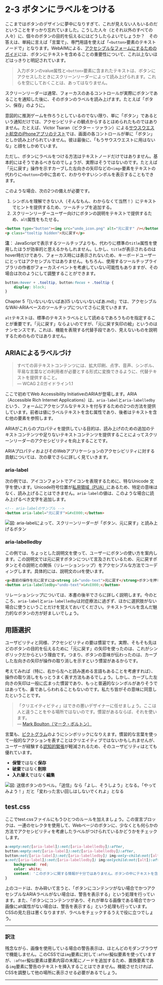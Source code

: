 # 2-3 ボタンにラベルをつける

ここまではボタンのデザインに夢中になりすぎて、これが見えない人もいるのだということをすっかり忘れていました。こうした人々（とそれ以外のすべての人々）に、個々のボタンの目的を伝えるにはどうしたらよいでしょうか？　その答えは、単純に言えば「言葉で」、専門用語を使えば「`<button>`要素のテキストノードで」となります。WebAIMによる、[アクセシブルなフォームにするためのガイド](http://webaim.org/techniques/forms/controls#button)には、ボタンにテキストを含めることの重要性について、これ以上ないほどはっきりと明記されています。

>入力ボタンのvalue属性と`<button>`要素に含まれたテキストは、ボタンにアクセスしたときにスクリーンリーダーによって読み上げられます。これらを空にしておくことは、あってはなりません。

スクリーンリーダーは通常、フォーカスのあるコントロールが実際にボタンであることを通知した後に、そのボタンのラベルを読み上げます。たとえば「ボタン、保存」のように。

意図的に推測ゲームを作ろうとしているのでない限り、単に「ボタン」であるという通知だけでは、アクセシビリティの観点からするとほめられたものではありません。たとえば、Victor Tsaran（ビクター・ツァラン）による[サウスウエスト航空のiPhoneアプリのテスト](https://www.youtube.com/watch?v=StI0iIufJzk)では、画面の各コントロールが単に「ボタン」としか読み上げられていません。彼は最後に、「もうサウスウエストに用はないな」と顔をしかめています。

ただし、ボタンにラベルをつける方法はテキストノードだけではありません。基本的にはそうであるべきなのでしょうが、実際はそうではないのです。たとえば「元に戻す」操作を示すカーブした左向きの矢印などの`<img>`要素をテキストの代わりに`<button>`の中に含めて、わかりやすいシンボルを表示することもできます。

このような場合、次の2つの備えが必要です。

1. シンボルを理解できない人（そんなもん、わからなくて当然！）にテキストでヒントを提供するため、ツールチップを追加する。
2. スクリーンリーダーユーザー向けにボタンの説明をテキストで提供するため、`alt`属性をもたせる。

```HTML
<button type="button"><img src="undo_icon.png" alt="元に戻す" /></button>
<p class="tooltip hidden">元に戻す</p>
```

**注**： JavaScriptで表示するツールチップよりも、代わりに標準の`title`属性を使用したほうが効率的と思えるかもしれません。しかし、`title`が表示されるのはhover時だけであり、フォーカス時には表示されないため、キーボードユーザーにとってはアクセシブルではありません。もちろん、使用するツールチップライブラリの作者がフォーカスイベントを考慮していない可能性もありますが、その場合は次のようにして調整することができます。

```CSS
button:hover + .tooltip, button:focus + .tooltip {
	display: block;
}
```

Chapter 5「[いないいないばあ](5 いないいないばあ.md)」では、アクセシブルなWAI-ARIAベースのツールチップについてさらに見ていきます。

`alt`テキストは、標準のテキストラベルとして読めるであろうものを指定することが重要です。「元に戻す」ならよいのですが、「元に戻す矢印の絵」というのはナンセンスです。これは、機能を表現する代替手段であり、見えないものを説明するためのものではありません。

## ARIAによるラベルづけ

>すべての非テキストコンテンツには、拡大印刷、点字、音声、シンボル、平易な言葉などの利用者が必要とする形式に変換できるように、代替テキストを提供すること。  
― WCAG 2.0ガイドライン1.1

ここで初めてWeb Accessibility InitiativeのARIAが登場します。ARIA（Accessible Rich Internet Applications）は、`aria-label`と`aria-labelledby`という、フォームにアクセシブルなテキストを付与するための2つの方法を提供しています。前者は値にラベルテキストを含む属性であり、後者はテキストを含む他の要素を参照します。

ARIAがこれらのプロパティを提供している目的は、読み上げのための追加のテキストコンテンツや足りないテキストコンテンツを提供することによってスクリーンリーダーのアクセシビリティを向上することです。

ARIAプロパティおよびそのWebアプリケーションのアクセシビリティに対する貢献については、次の章でさらに詳しく見ていきます。

### aria-label

次の例では、アイコンフォントでアイコンを表現するために、特なUnicode
文字を使います。Unicode符号位置が[私用領域（PUA）](http://en.wikipedia.org/wiki/Private_Use_Areas)にあるため、特定の意味はなく、読み上げることはできません。`aria-label`の値は、このような場合に読み上げるべき文字を追加します。

```HTML
<!-- aria-labelのサンプル -->
<button aria-label="元に戻す">&#xE000;</button>
```

![図: aria-labelによって、スクリーンリーダーが「ボタン、元に戻す」と読み上げるボタン](img-2-3_01.png)

### aria-labelledby

この例では、ちょっとした説明文を使って、ユーザーにボタンの使い方を案内します。この説明文では元に戻すボタンについて言及されているため、元に戻すボタンとその説明との関係（リレーションシップ）をアクセシブルな方法でコーディングします。具体的には、説明文の`id`を使います。

```HTML
<p>直前の操作を元に戻すには<strong id="undo-text">元に戻す</strong>ボタンを押します。</p>
<button aria-labelledby="undo-text">&#xE000;</button>
```

リレーションシップについては、本書の後半でさらに詳しく説明します。今のところ、`aria-label`と`aria-labelledby`は対症療法に過ぎず、ほかに選択肢がない場合に使うということだけを覚えておいてください。テキストラベルを含んだ魅力的なボタンの方が好ましいでしょう。

## 用語選択

ユーザビリティと同様、アクセシビリティの要は慣習です。実際、そもそも先ほどのボタンの目的を伝えるために「元に戻す」の矢印を使ったのは、これがシンボリックだからという理由です。つまり、ボタンの意味が伝わったのは、カーブした左向きの矢印が操作の取り消しを示すという慣習があるからです。

考えてみれば（特に、右から左へと読み進める言語もあることを考慮すれば）、操作の取り消しをもっとうまく表す方法もあるでしょう。しかし、カーブした左向きの矢印は一般に広まった慣習であり、もっと普遍的なシンボルがありそうではあっても、鼻であしらわれることもないのです。私たち皆がその意味に同意したということです。

>「クリエイティビティ」はできの悪いデザイナーに任せましょう。ここは人と違うことをやる場所ではないのです。慣習があるならば、それを使います。  
― [Mark Boulton（マーク・ボルトン）](http://www.markboulton.co.uk/journal/icons-symbols-and-a-semiotic-web)

言葉も、[ピクトグラム](http://en.wikipedia.org/wiki/Pictogram)のようにシンボリックになりえます。慣習的な言葉を使って一般的なアクションを表すことはクリエイティブではないかもしれませんが、ユーザーが経験する[認知的緊張](http://www.nngroup.com/articles/navigation-cognitive-strain/)が軽減されるため、そのユーザビリティはとても優れています。

- **保管**ではなく**保存**
- **破棄**ではなく**削除**
- **入れ替え**ではなく**編集**

![図: 送信ボタンのラベル。「送信」なら「よし、そうしよう」となる。「やってみよう！」だと「変わった言い回しはしないでくれよ」となる](img-2-3_02.png)

## test.css

ここでtest.cssファイルにもうひとつのルールを加えましょう。この宣言ブロックは、一連のセレクタを使用して、Webページのボタンに、少なくとも何らかの方法でアクセシビリティを考慮したラベルがつけられているかどうかをチェックします。

```CSS
a:empty:not([aria-label]):not([aria-labelledby]):after,
button:empty:not([aria-label]):not([aria-labelledby]):after,
button:not([aria-label]):not([aria-labelledby]) img:only-child:not([alt]):after,
a:not([aria-label]):not([aria-labelledby]) img:onlychild:not([alt]):after {
	background: red;
	color: white;
	content: 'このボタンに関する情報が十分ではありません。ボタンの中にテキストを含めてください。';
}
```

上のコードは、かみ砕いて言うと、「ボタンにコンテンツがない場合でかつアクセシブルなARIAラベルがない場合は、警告を表示する」という処理を行っています。また、「ボタンにコンテンツがあり、それが単なる画像である場合でかつ画像にalt属性がない場合は、警告を表示する」という処理も行っています。CSSの見た目は悪くなりますが、ラベルをチェックするうえで役に立つでしょう。

---

### 訳注

残念ながら、画像を使用している場合の警告表示は、ほとんどのモダンブラウザで機能しません。このCSSでは`img`要素に対して`:after`擬似要素を使っていますが、`:after`擬似要素は要素内容の末尾にノードを追加するため、置換要素である`img`要素に警告のテキストを挿入することはできません。機能させたければ、CSSを調整して他の場所に表示させる必要があるでしょう。

---
